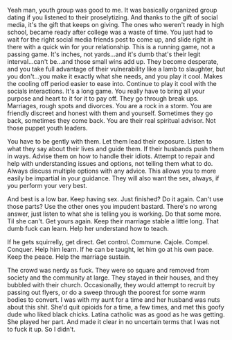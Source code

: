 Yeah man, youth group was good to me. It was basically organized group dating if you listened to their proselytizing. And thanks to the gift of social media, it's the gift that keeps on giving. The ones who weren't ready in high school, became ready after college was a waste of time. You just had to wait for the right social media friends post to come up, and slide right in there with a quick win for your relationship. This is a running game, not a passing game. It's inches, not yards...and it's dumb that's their legit interval...can't be...and those small wins add up. They become desperate, and you take full advantage of their vulnerability like a lamb to slaughter, but you don't...you make it exactly what she needs, and you play it cool. Makes the cooling off period easier to ease into. Continue to play it cool with the socials interactions. It's a long game. You really have to bring all your purpose and heart to it for it to pay off. They go through break ups. Marriages, rough spots and divorces. You are a rock in a storm. You are friendly discreet and honest with them and yourself. Sometimes they go back, sometimes they come back. You are their real spiritual advisor. Not those puppet youth leaders. 

You have to be gently with them. Let them lead their exposure. Listen to what they say about their lives and guide them. If their husbands push them in ways. Advise them on how to handle their idiots. Attempt to repair and help with understanding issues and options, not telling them what to do. Always discuss multiple options with any advice. This allows you to more easily be impartial in your guidance. They will also want the sex, always, if you perform your very best. 

And best is a low bar. Keep having sex. Just finished? Do it again. Can't use those parts? Use the other ones you impudent bastard. There's no wrong answer, just listen to what she is telling you is working. Do that some more. Til she can't. Get yours again. Keep their marriage stable a little long. That dumb fuck can learn. Help her understand how to teach.

If he gets squirrelly, get direct. Get control. Commune. Cajole. Compel. Conquer. Help him learn. If he can be taught, let him go at his own pace. Keep the peace. Help the marriage sustain.

The crowd was nerdy as fuck. They were so square and removed from society and the community at large. They stayed in their houses, and they bubbled with their church. Occasionally, they would attempt to recruit by passing out flyers, or do a sweep through the poorest for some warm bodies to convert. I was with my aunt for a time and her husband was nuts about this shit. She'd quit opioids for a time, a few times, and met this goofy dude who liked black chicks. Latina catholic was as good as he was getting. She played her part. And made it clear in no uncertain terms that I was not to fuck it up. So I didn't. 